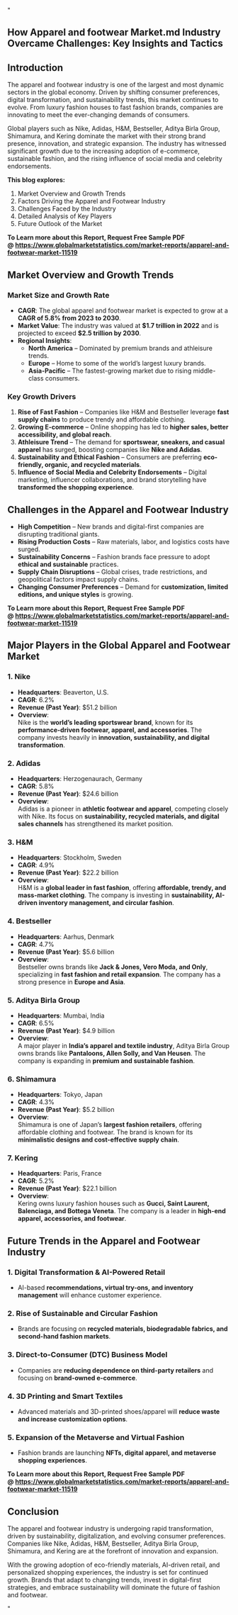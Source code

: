 "<h2><strong>How Apparel and footwear Market.md Industry Overcame Challenges: Key Insights and Tactics</strong></h2><h2><strong>Introduction</strong></h2>
<p data-start=""231"" data-end=""589"">The apparel and footwear industry is one of the largest and most dynamic sectors in the global economy. Driven by shifting consumer preferences, digital transformation, and sustainability trends, this market continues to evolve. From luxury fashion houses to fast fashion brands, companies are innovating to meet the ever-changing demands of consumers.</p>
<p data-start=""591"" data-end=""973"">Global players such as Nike, Adidas, H&amp;M, Bestseller, Aditya Birla Group, Shimamura, and Kering dominate the market with their strong brand presence, innovation, and strategic expansion. The industry has witnessed significant growth due to the increasing adoption of e-commerce, sustainable fashion, and the rising influence of social media and celebrity endorsements.</p>
<p data-start=""975"" data-end=""996""><strong>This blog explores:</strong></p>
<ol data-start=""997"" data-end=""1220"">
<li data-start=""997"" data-end=""1039"">Market Overview and Growth Trends</li>
<li data-start=""1040"" data-end=""1098"">Factors Driving the Apparel and Footwear Industry</li>
<li data-start=""1099"" data-end=""1140"">Challenges Faced by the Industry</li>
<li data-start=""1141"" data-end=""1182"">Detailed Analysis of Key Players</li>
<li data-start=""1183"" data-end=""1220"">Future Outlook of the Market</li>
</ol>
<p><strong>To Learn more about this Report, Request Free Sample PDF @&nbsp;<a href=""https://www.globalmarketstatistics.com/market-reports/apparel-and-footwear-market-11519"">https://www.globalmarketstatistics.com/market-reports/apparel-and-footwear-market-11519</a></strong></p>
<h2 data-start=""1227"" data-end=""1269""><strong data-start=""1230"" data-end=""1267"">Market Overview and Growth Trends</strong></h2>
<h3 data-start=""1271"" data-end=""1308""><strong data-start=""1275"" data-end=""1306"">Market Size and Growth Rate</strong></h3>
<ul data-start=""1310"" data-end=""1816"">
<li data-start=""1310"" data-end=""1423""><strong data-start=""1312"" data-end=""1320"">CAGR</strong>: The global apparel and footwear market is expected to grow at a <strong data-start=""1386"" data-end=""1420"">CAGR of 5.8% from 2023 to 2030</strong>.</li>
<li data-start=""1424"" data-end=""1552""><strong data-start=""1426"" data-end=""1442"">Market Value</strong>: The industry was valued at <strong data-start=""1471"" data-end=""1496"">$1.7 trillion in 2022</strong> and is projected to exceed <strong data-start=""1524"" data-end=""1549"">$2.5 trillion by 2030</strong>.</li>
<li data-start=""1553"" data-end=""1816""><strong data-start=""1555"" data-end=""1576"">Regional Insights</strong>:
<ul data-start=""1582"" data-end=""1816"">
<li data-start=""1582"" data-end=""1656""><strong data-start=""1584"" data-end=""1601"">North America</strong> &ndash; Dominated by premium brands and athleisure trends.</li>
<li data-start=""1659"" data-end=""1726""><strong data-start=""1661"" data-end=""1671"">Europe</strong> &ndash; Home to some of the world&rsquo;s largest luxury brands.</li>
<li data-start=""1729"" data-end=""1816""><strong data-start=""1731"" data-end=""1747"">Asia-Pacific</strong> &ndash; The fastest-growing market due to rising middle-class consumers.</li>
</ul>
</li>
</ul>
<h3 data-start=""1818"" data-end=""1846""><strong data-start=""1822"" data-end=""1844"">Key Growth Drivers</strong></h3>
<ol data-start=""1848"" data-end=""2549"">
<li data-start=""1848"" data-end=""1988""><strong data-start=""1851"" data-end=""1875"">Rise of Fast Fashion</strong> &ndash; Companies like H&amp;M and Bestseller leverage <strong data-start=""1921"" data-end=""1943"">fast supply chains</strong> to produce trendy and affordable clothing.</li>
<li data-start=""1989"" data-end=""2103""><strong data-start=""1992"" data-end=""2014"">Growing E-commerce</strong> &ndash; Online shopping has led to <strong data-start=""2044"" data-end=""2100"">higher sales, better accessibility, and global reach</strong>.</li>
<li data-start=""2104"" data-end=""2248""><strong data-start=""2107"" data-end=""2127"">Athleisure Trend</strong> &ndash; The demand for <strong data-start=""2145"" data-end=""2189"">sportswear, sneakers, and casual apparel</strong> has surged, boosting companies like <strong data-start=""2226"" data-end=""2245"">Nike and Adidas</strong>.</li>
<li data-start=""2249"" data-end=""2370""><strong data-start=""2252"" data-end=""2290"">Sustainability and Ethical Fashion</strong> &ndash; Consumers are preferring <strong data-start=""2318"" data-end=""2367"">eco-friendly, organic, and recycled materials</strong>.</li>
<li data-start=""2371"" data-end=""2549""><strong data-start=""2374"" data-end=""2430"">Influence of Social Media and Celebrity Endorsements</strong> &ndash; Digital marketing, influencer collaborations, and brand storytelling have <strong data-start=""2507"" data-end=""2546"">transformed the shopping experience</strong>.</li>
</ol>
<h2 data-start=""2556"" data-end=""2612""><strong data-start=""2559"" data-end=""2610"">Challenges in the Apparel and Footwear Industry</strong></h2>
<ul data-start=""2614"" data-end=""3149"">
<li data-start=""2614"" data-end=""2714""><strong data-start=""2616"" data-end=""2636"">High Competition</strong> &ndash; New brands and digital-first companies are disrupting traditional giants.</li>
<li data-start=""2715"" data-end=""2803""><strong data-start=""2717"" data-end=""2744"">Rising Production Costs</strong> &ndash; Raw materials, labor, and logistics costs have surged.</li>
<li data-start=""2804"" data-end=""2914""><strong data-start=""2806"" data-end=""2833"">Sustainability Concerns</strong> &ndash; Fashion brands face pressure to adopt <strong data-start=""2874"" data-end=""2901"">ethical and sustainable</strong> practices.</li>
<li data-start=""2915"" data-end=""3031""><strong data-start=""2917"" data-end=""2945"">Supply Chain Disruptions</strong> &ndash; Global crises, trade restrictions, and geopolitical factors impact supply chains.</li>
<li data-start=""3032"" data-end=""3149""><strong data-start=""3034"" data-end=""3067"">Changing Consumer Preferences</strong> &ndash; Demand for <strong data-start=""3081"" data-end=""3135"">customization, limited editions, and unique styles</strong> is growing.</li>
</ul>
<p><strong>To Learn more about this Report, Request Free Sample PDF @&nbsp;<a href=""https://www.globalmarketstatistics.com/market-reports/apparel-and-footwear-market-11519"">https://www.globalmarketstatistics.com/market-reports/apparel-and-footwear-market-11519</a></strong></p>
<h2 data-start=""3156"" data-end=""3220""><strong data-start=""3159"" data-end=""3218"">Major Players in the Global Apparel and Footwear Market</strong></h2>
<h3 data-start=""3222"" data-end=""3239""><strong data-start=""3226"" data-end=""3237"">1. Nike</strong></h3>
<ul data-start=""3240"" data-end=""3575"">
<li data-start=""3240"" data-end=""3277""><strong data-start=""3242"" data-end=""3258"">Headquarters</strong>: Beaverton, U.S.</li>
<li data-start=""3278"" data-end=""3296""><strong data-start=""3280"" data-end=""3288"">CAGR</strong>: 6.2%</li>
<li data-start=""3297"" data-end=""3339""><strong data-start=""3299"" data-end=""3322"">Revenue (Past Year)</strong>: $51.2 billion</li>
<li data-start=""3340"" data-end=""3575""><strong data-start=""3342"" data-end=""3354"">Overview</strong>:<br data-start=""3355"" data-end=""3358"" /> Nike is the <strong data-start=""3372"" data-end=""3408"">world&rsquo;s leading sportswear brand</strong>, known for its <strong data-start=""3424"" data-end=""3481"">performance-driven footwear, apparel, and accessories</strong>. The company invests heavily in <strong data-start=""3514"" data-end=""3572"">innovation, sustainability, and digital transformation</strong>.</li>
</ul>
<h3 data-start=""3577"" data-end=""3596""><strong data-start=""3581"" data-end=""3594"">2. Adidas</strong></h3>
<ul data-start=""3597"" data-end=""3931"">
<li data-start=""3597"" data-end=""3642""><strong data-start=""3599"" data-end=""3615"">Headquarters</strong>: Herzogenaurach, Germany</li>
<li data-start=""3643"" data-end=""3661""><strong data-start=""3645"" data-end=""3653"">CAGR</strong>: 5.8%</li>
<li data-start=""3662"" data-end=""3704""><strong data-start=""3664"" data-end=""3687"">Revenue (Past Year)</strong>: $24.6 billion</li>
<li data-start=""3705"" data-end=""3931""><strong data-start=""3707"" data-end=""3719"">Overview</strong>:<br data-start=""3720"" data-end=""3723"" /> Adidas is a pioneer in <strong data-start=""3748"" data-end=""3781"">athletic footwear and apparel</strong>, competing closely with Nike. Its focus on <strong data-start=""3825"" data-end=""3891"">sustainability, recycled materials, and digital sales channels</strong> has strengthened its market position.</li>
</ul>
<h3 data-start=""3933"" data-end=""3949""><strong data-start=""3937"" data-end=""3947"">3. H&amp;M</strong></h3>
<ul data-start=""3950"" data-end=""4278"">
<li data-start=""3950"" data-end=""3989""><strong data-start=""3952"" data-end=""3968"">Headquarters</strong>: Stockholm, Sweden</li>
<li data-start=""3990"" data-end=""4008""><strong data-start=""3992"" data-end=""4000"">CAGR</strong>: 4.9%</li>
<li data-start=""4009"" data-end=""4051""><strong data-start=""4011"" data-end=""4034"">Revenue (Past Year)</strong>: $22.2 billion</li>
<li data-start=""4052"" data-end=""4278""><strong data-start=""4054"" data-end=""4066"">Overview</strong>:<br data-start=""4067"" data-end=""4070"" /> H&amp;M is a <strong data-start=""4081"" data-end=""4114"">global leader in fast fashion</strong>, offering <strong data-start=""4125"" data-end=""4173"">affordable, trendy, and mass-market clothing</strong>. The company is investing in <strong data-start=""4203"" data-end=""4275"">sustainability, AI-driven inventory management, and circular fashion</strong>.</li>
</ul>
<h3 data-start=""4280"" data-end=""4303""><strong data-start=""4284"" data-end=""4301"">4. Bestseller</strong></h3>
<ul data-start=""4304"" data-end=""4604"">
<li data-start=""4304"" data-end=""4341""><strong data-start=""4306"" data-end=""4322"">Headquarters</strong>: Aarhus, Denmark</li>
<li data-start=""4342"" data-end=""4360""><strong data-start=""4344"" data-end=""4352"">CAGR</strong>: 4.7%</li>
<li data-start=""4361"" data-end=""4402""><strong data-start=""4363"" data-end=""4386"">Revenue (Past Year)</strong>: $5.6 billion</li>
<li data-start=""4403"" data-end=""4604""><strong data-start=""4405"" data-end=""4417"">Overview</strong>:<br data-start=""4418"" data-end=""4421"" /> Bestseller owns brands like <strong data-start=""4451"" data-end=""4488"">Jack &amp; Jones, Vero Moda, and Only</strong>, specializing in <strong data-start=""4506"" data-end=""4543"">fast fashion and retail expansion</strong>. The company has a strong presence in <strong data-start=""4582"" data-end=""4601"">Europe and Asia</strong>.</li>
</ul>
<h3 data-start=""4606"" data-end=""4637""><strong data-start=""4610"" data-end=""4635"">5. Aditya Birla Group</strong></h3>
<ul data-start=""4638"" data-end=""4962"">
<li data-start=""4638"" data-end=""4673""><strong data-start=""4640"" data-end=""4656"">Headquarters</strong>: Mumbai, India</li>
<li data-start=""4674"" data-end=""4692""><strong data-start=""4676"" data-end=""4684"">CAGR</strong>: 6.5%</li>
<li data-start=""4693"" data-end=""4734""><strong data-start=""4695"" data-end=""4718"">Revenue (Past Year)</strong>: $4.9 billion</li>
<li data-start=""4735"" data-end=""4962""><strong data-start=""4737"" data-end=""4749"">Overview</strong>:<br data-start=""4750"" data-end=""4753"" /> A major player in <strong data-start=""4773"" data-end=""4813"">India&rsquo;s apparel and textile industry</strong>, Aditya Birla Group owns brands like <strong data-start=""4851"" data-end=""4894"">Pantaloons, Allen Solly, and Van Heusen</strong>. The company is expanding in <strong data-start=""4924"" data-end=""4959"">premium and sustainable fashion</strong>.</li>
</ul>
<h3 data-start=""4964"" data-end=""4986""><strong data-start=""4968"" data-end=""4984"">6. Shimamura</strong></h3>
<ul data-start=""4987"" data-end=""5291"">
<li data-start=""4987"" data-end=""5021""><strong data-start=""4989"" data-end=""5005"">Headquarters</strong>: Tokyo, Japan</li>
<li data-start=""5022"" data-end=""5040""><strong data-start=""5024"" data-end=""5032"">CAGR</strong>: 4.3%</li>
<li data-start=""5041"" data-end=""5082""><strong data-start=""5043"" data-end=""5066"">Revenue (Past Year)</strong>: $5.2 billion</li>
<li data-start=""5083"" data-end=""5291""><strong data-start=""5085"" data-end=""5097"">Overview</strong>:<br data-start=""5098"" data-end=""5101"" /> Shimamura is one of Japan&rsquo;s <strong data-start=""5131"" data-end=""5160"">largest fashion retailers</strong>, offering affordable clothing and footwear. The brand is known for its <strong data-start=""5232"" data-end=""5288"">minimalistic designs and cost-effective supply chain</strong>.</li>
</ul>
<h3 data-start=""5293"" data-end=""5312""><strong data-start=""5297"" data-end=""5310"">7. Kering</strong></h3>
<ul data-start=""5313"" data-end=""5608"">
<li data-start=""5313"" data-end=""5348""><strong data-start=""5315"" data-end=""5331"">Headquarters</strong>: Paris, France</li>
<li data-start=""5349"" data-end=""5367""><strong data-start=""5351"" data-end=""5359"">CAGR</strong>: 5.2%</li>
<li data-start=""5368"" data-end=""5410""><strong data-start=""5370"" data-end=""5393"">Revenue (Past Year)</strong>: $22.1 billion</li>
<li data-start=""5411"" data-end=""5608""><strong data-start=""5413"" data-end=""5425"">Overview</strong>:<br data-start=""5426"" data-end=""5429"" /> Kering owns luxury fashion houses such as <strong data-start=""5473"" data-end=""5529"">Gucci, Saint Laurent, Balenciaga, and Bottega Veneta</strong>. The company is a leader in <strong data-start=""5558"" data-end=""5605"">high-end apparel, accessories, and footwear</strong>.</li>
</ul>
<h2 data-start=""5615"" data-end=""5674""><strong data-start=""5618"" data-end=""5672"">Future Trends in the Apparel and Footwear Industry</strong></h2>
<h3 data-start=""5676"" data-end=""5731""><strong data-start=""5680"" data-end=""5729"">1. Digital Transformation &amp; AI-Powered Retail</strong></h3>
<ul data-start=""5732"" data-end=""5841"">
<li data-start=""5732"" data-end=""5841"">AI-based <strong data-start=""5743"" data-end=""5805"">recommendations, virtual try-ons, and inventory management</strong> will enhance customer experience.</li>
</ul>
<h3 data-start=""5843"" data-end=""5896""><strong data-start=""5847"" data-end=""5894"">2. Rise of Sustainable and Circular Fashion</strong></h3>
<ul data-start=""5897"" data-end=""6003"">
<li data-start=""5897"" data-end=""6003"">Brands are focusing on <strong data-start=""5922"" data-end=""6000"">recycled materials, biodegradable fabrics, and second-hand fashion markets</strong>.</li>
</ul>
<h3 data-start=""6005"" data-end=""6057""><strong data-start=""6009"" data-end=""6055"">3. Direct-to-Consumer (DTC) Business Model</strong></h3>
<ul data-start=""6058"" data-end=""6168"">
<li data-start=""6058"" data-end=""6168"">Companies are <strong data-start=""6074"" data-end=""6122"">reducing dependence on third-party retailers</strong> and focusing on <strong data-start=""6139"" data-end=""6165"">brand-owned e-commerce</strong>.</li>
</ul>
<h3 data-start=""6170"" data-end=""6213""><strong data-start=""6174"" data-end=""6211"">4. 3D Printing and Smart Textiles</strong></h3>
<ul data-start=""6214"" data-end=""6323"">
<li data-start=""6214"" data-end=""6323"">Advanced materials and 3D-printed shoes/apparel will <strong data-start=""6269"" data-end=""6320"">reduce waste and increase customization options</strong>.</li>
</ul>
<h3 data-start=""6325"" data-end=""6384""><strong data-start=""6329"" data-end=""6382"">5. Expansion of the Metaverse and Virtual Fashion</strong></h3>
<ul data-start=""6385"" data-end=""6480"">
<li data-start=""6385"" data-end=""6480"">Fashion brands are launching <strong data-start=""6416"" data-end=""6477"">NFTs, digital apparel, and metaverse shopping experiences</strong>.</li>
</ul>
<p><strong>To Learn more about this Report, Request Free Sample PDF @&nbsp;<a href=""https://www.globalmarketstatistics.com/market-reports/apparel-and-footwear-market-11519"">https://www.globalmarketstatistics.com/market-reports/apparel-and-footwear-market-11519</a></strong></p>
<h2 data-start=""6487"" data-end=""6506""><strong data-start=""6490"" data-end=""6504"">Conclusion</strong></h2>
<p data-start=""6508"" data-end=""6806"">The apparel and footwear industry is undergoing rapid transformation, driven by sustainability, digitalization, and evolving consumer preferences. Companies like Nike, Adidas, H&amp;M, Bestseller, Aditya Birla Group, Shimamura, and Kering are at the forefront of innovation and expansion.</p>
<p data-start=""6808"" data-end=""7118"" data-is-last-node="""" data-is-only-node="""">With the growing adoption of eco-friendly materials, AI-driven retail, and personalized shopping experiences, the industry is set for continued growth. Brands that adapt to changing trends, invest in digital-first strategies, and embrace sustainability will dominate the future of fashion and footwear.</p>"
